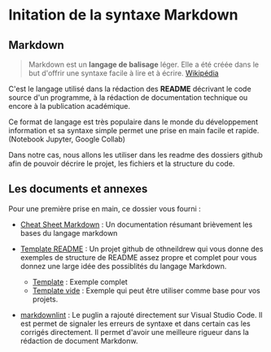 # Initation de la syntaxe Markdown

## Markdown

> Markdown est un **langage de balisage** léger. Elle a été créée dans le but d'offrir une syntaxe facile à lire et à écrire. [Wikipédia](https://fr.wikipedia.org/wiki/Markdown)

C'est le langage utilisé dans la rédaction des **README** décrivant le code source d'un programme, à la rédaction de documentation technique ou encore à la publication académique.

Ce format de langage est très populaire dans le monde du développement information et sa syntaxe simple permet une prise en main facile et rapide. (Notebook Jupyter, Google Collab)

Dans notre cas, nous allons les utiliser dans les readme des dossiers github afin de pouvoir décrire le projet, les fichiers et la structure du code.

## Les documents et annexes

Pour une première prise en main, ce dossier vous fourni :

- [Cheat Sheet Markdown](markdown-cheatsheet-online.pdf) : Un documentation résumant brièvement les bases du langage markdown

- [Template README](https://github.com/othneildrew/Best-README-Template) : Un projet github de othneildrew qui vous donne des exemples de structure de README assez propre et complet pour vous donnez une large idée des possiblités du langage Markdown.
  - [Template](Best-README-Template/README.md) : Exemple complet
  - [Template vide](Best-README-Template/BLANK_README.md) : Exemple qui peut être utiliser comme base pour vos projets.

- [markdownlint](https://marketplace.visualstudio.com/items?itemName=DavidAnson.vscode-markdownlint) : Le puglin a rajouté directement sur Visual Studio Code. Il est permet de signaler les erreurs de syntaxe et dans certain cas les corrigés directement. Il permet d'avoir une meilleure rigueur dans la rédaction de document Markdonw.
